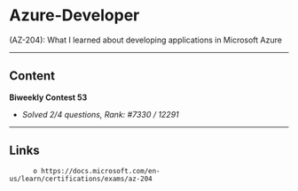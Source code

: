 # Azure-Developer

(AZ-204): What I learned about developing applications in Microsoft Azure 
________________________
## Content

**Biweekly Contest 53**
- *Solved 2/4 questions, Rank: #7330 / 12291*
          
________________________
## Links

          o https://docs.microsoft.com/en-us/learn/certifications/exams/az-204
